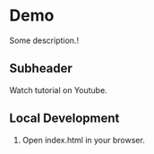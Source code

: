 # Demo

Some description.!

## Subheader

Watch tutorial on Youtube.

## Local Development

1. Open index.html in your browser.
